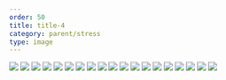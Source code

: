 ```yaml
---
order: 50
title: title-4
category: parent/stress
type: image
---
```


![](../../static/images/parental-aggression-1.webp)
![](../../static/images/parental-aggression-2.webp)
![](../../static/images/parental-aggression-3.webp)
![](../../static/images/parental-aggression-4.webp)
![](../../static/images/parental-aggression-5.webp)
![](../../static/images/parental-aggression-6.webp)
![](../../static/images/parental-aggression-7.webp)
![](../../static/images/parental-aggression-8.webp)
![](../../static/images/parental-aggression-9.webp)
![](../../static/images/parental-aggression-10.webp)
![](../../static/images/parental-aggression-11.webp)
![](../../static/images/parental-aggression-12.webp)
![](../../static/images/parental-aggression-13.webp)
![](../../static/images/parental-aggression-14.webp)
![](../../static/images/parental-aggression-15.webp)
![](../../static/images/parental-aggression-16.webp)
![](../../static/images/parental-aggression-17.webp)
![](../../static/images/parental-aggression-18.webp)
![](../../static/images/parental-aggression-19.webp)